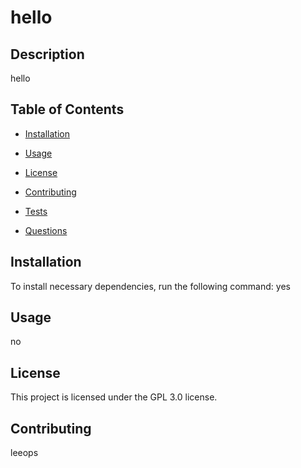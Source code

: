 # hello

## Description

hello

## Table of Contents

* [Installation](#Installation)

* [Usage](#Usage)

* [License](#License)

* [Contributing](#Contributing)

* [Tests](#Tests)

* [Questions](#Questions)

## Installation

To install necessary dependencies, run the following command: 
 yes

## Usage

no

## License

This project is licensed under the GPL 3.0 license.

## Contributing

leeops